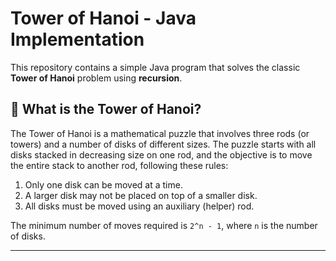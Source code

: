 
# Tower of Hanoi - Java Implementation

This repository contains a simple Java program that solves the classic **Tower of Hanoi** problem using **recursion**.

## 🧠 What is the Tower of Hanoi?

The Tower of Hanoi is a mathematical puzzle that involves three rods (or towers) and a number of disks of different sizes. The puzzle starts with all disks stacked in decreasing size on one rod, and the objective is to move the entire stack to another rod, following these rules:

1. Only one disk can be moved at a time.
2. A larger disk may not be placed on top of a smaller disk.
3. All disks must be moved using an auxiliary (helper) rod.

The minimum number of moves required is `2^n - 1`, where `n` is the number of disks.

---

